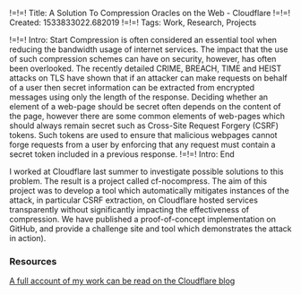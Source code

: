 !=!=! Title: A Solution To Compression Oracles on the Web - Cloudflare
!=!=! Created: 1533833022.682019
!=!=! Tags: Work, Research, Projects

!=!=! Intro: Start
Compression is often considered an essential tool when reducing the bandwidth usage of internet services. The impact that the use of such compression schemes can have on security, however, has often been overlooked. The recently detailed CRIME, BREACH, TIME and HEIST attacks on TLS have shown that if an attacker can make requests on behalf of a user then secret information can be extracted from encrypted messages using only the length of the response. Deciding whether an element of a web-page should be secret often depends on the content of the page, however there are some common elements of web-pages which should always remain secret such as Cross-Site Request Forgery (CSRF) tokens. Such tokens are used to ensure that malicious webpages cannot forge requests from a user by enforcing that any request must contain a secret token included in a previous response.
!=!=! Intro: End

I worked at Cloudflare last summer to investigate possible solutions to this problem. The result is a project called cf-nocompress. The aim of this project was to develop a tool which automatically mitigates instances of the attack, in particular CSRF extraction, on Cloudflare hosted services transparently without significantly impacting the effectiveness of compression. We have published a proof-of-concept implementation on GitHub, and provide a challenge site and tool which demonstrates the attack in action).

### Resources

[A full account of my work can be read on the Cloudflare blog](https://blog.cloudflare.com/a-solution-to-compression-oracles-on-the-web/)
